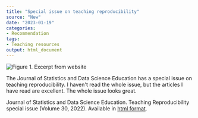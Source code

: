 ```yaml
---
title: "Special issue on teaching reproducibility"
source: "New"
date: "2023-01-19"
categories:
- Recommendation
tags:
- Teaching resources
output: html_document
---
```


![Figure 1. Excerpt from website](http://www.pmean.com/new-images/23/teaching-reproducibility-01.png)

<div class="notes">

The Journal of Statistics and Data Science Education has a special issue on teaching reproducibility. I haven't read the whole issue, but the articles I have read are excellent. The whole issue looks great.

Journal of Statistics and Data Science Education. Teaching Reproducibility special issue (Volume 30, 2022). Available in [html format][jsd1].

[jsd1]: https://www.tandfonline.com/toc/ujse21/30/3

</div>
